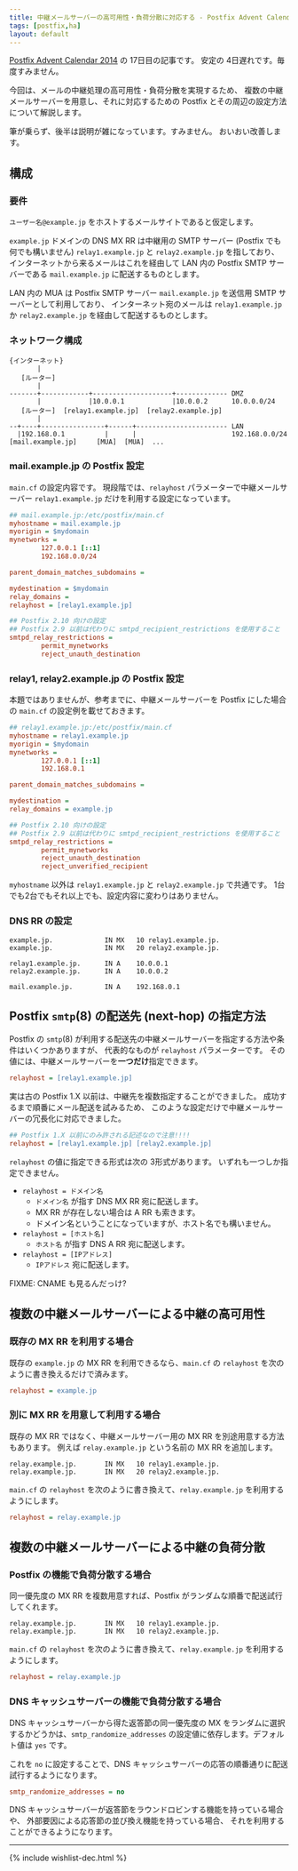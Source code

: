 ```yaml
---
title: 中継メールサーバーの高可用性・負荷分散に対応する - Postfix Advent Calendar 2014
tags: [postfix,ha]
layout: default
---
```


[Postfix Advent Calendar 2014](http://qiita.com/advent-calendar/2014/postfix) の 17日目の記事です。
安定の 4日遅れです。毎度すみません。

今回は、メールの中継処理の高可用性・負荷分散を実現するため、
複数の中継メールサーバーを用意し、それに対応するための
Postfix とその周辺の設定方法について解説します。

筆が乗らず、後半は説明が雑になっています。すみません。
おいおい改善します。

構成
----------------------------------------------------------------------

### 要件

`ユーザー名@example.jp` をホストするメールサイトであると仮定します。

`example.jp` ドメインの DNS MX RR は中継用の SMTP サーバー
(Postfix でも何でも構いません)
`relay1.example.jp` と `relay2.example.jp` を指しており、
インターネットから来るメールはこれを経由して
LAN 内の Postfix SMTP サーバーである `mail.example.jp` に配送するものとします。

LAN 内の MUA は Postfix SMTP サーバー `mail.example.jp` を送信用
SMTP サーバーとして利用しており、
インターネット宛のメールは `relay1.example.jp` か `relay2.example.jp`
を経由して配送するものとします。

### ネットワーク構成

```
{インターネット}
       |
   [ルーター]
       |
-------+------------+--------------------+------------- DMZ
       |            |10.0.0.1            |10.0.0.2      10.0.0.0/24
   [ルーター]  [relay1.example.jp]  [relay2.example.jp]
       |
--+----+----------------+------+----------------------- LAN
  |192.168.0.1          |      |                        192.168.0.0/24
[mail.example.jp]     [MUA]  [MUA]  ...
```

### mail.example.jp の Postfix 設定

`main.cf` の設定内容です。
現段階では、`relayhost` パラメーターで中継メールサーバー `relay1.example.jp`
だけを利用する設定になっています。

```cfg
## mail.example.jp:/etc/postfix/main.cf
myhostname = mail.example.jp
myorigin = $mydomain
mynetworks =
        127.0.0.1 [::1]
        192.168.0.0/24

parent_domain_matches_subdomains =

mydestination = $mydomain
relay_domains =
relayhost = [relay1.example.jp]

## Postfix 2.10 向けの設定
## Postfix 2.9 以前は代わりに smtpd_recipient_restrictions を使用すること
smtpd_relay_restrictions =
        permit_mynetworks
        reject_unauth_destination
```

### relay1, relay2.example.jp の Postfix 設定

本題ではありませんが、参考までに、中継メールサーバーを Postfix にした場合の
`main.cf` の設定例を載せておきます。

```cfg
## relay1.example.jp:/etc/postfix/main.cf
myhostname = relay1.example.jp
myorigin = $mydomain
mynetworks =
        127.0.0.1 [::1]
        192.168.0.1

parent_domain_matches_subdomains =

mydestination =
relay_domains = example.jp

## Postfix 2.10 向けの設定
## Postfix 2.9 以前は代わりに smtpd_recipient_restrictions を使用すること
smtpd_relay_restrictions =
        permit_mynetworks
        reject_unauth_destination
        reject_unverified_recipient
```

`myhostname` 以外は `relay1.example.jp` と `relay2.example.jp` で共通です。
1台でも2台でもそれ以上でも、設定内容に変わりはありません。

### DNS RR の設定

```
example.jp.             IN MX   10 relay1.example.jp.
example.jp.             IN MX   20 relay2.example.jp.

relay1.example.jp.      IN A    10.0.0.1
relay2.example.jp.      IN A    10.0.0.2

mail.example.jp.        IN A    192.168.0.1
```

Postfix `smtp`(8) の配送先 (next-hop) の指定方法
----------------------------------------------------------------------

Postfix の `smtp`(8) が利用する配送先の中継メールサーバーを指定する方法や条件はいくつかありますが、
代表的なものが `relayhost` パラメーターです。
その値には、中継メールサーバーを**一つだけ**指定できます。

```cfg
relayhost = [relay1.example.jp]
```

実は古の Postfix 1.X 以前は、中継先を複数指定することができました。
成功するまで順番にメール配送を試みるため、
このような設定だけで中継メールサーバーの冗長化に対応できました。

```cfg
## Postfix 1.X 以前にのみ許される記述なので注意!!!!
relayhost = [relay1.example.jp] [relay2.example.jp]
```

`relayhost` の値に指定できる形式は次の 3形式があります。
いずれも一つしか指定できません。

  * `relayhost = ドメイン名`
    * `ドメイン名` が指す DNS MX RR 宛に配送します。
    * MX RR が存在しない場合は A RR も索きます。
    * ドメイン名ということになっていますが、ホスト名でも構いません。
  * `relayhost = [ホスト名]`
    * `ホスト名` が指す DNS A RR 宛に配送します。
  * `relayhost = [IPアドレス]`
    * `IPアドレス` 宛に配送します。

FIXME: CNAME も見るんだっけ?

複数の中継メールサーバーによる中継の高可用性
----------------------------------------------------------------------

### 既存の MX RR を利用する場合

既存の `example.jp` の MX RR を利用できるなら、`main.cf` の
`relayhost` を次のように書き換えるだけで済みます。

```cfg
relayhost = example.jp
```

### 別に MX RR を用意して利用する場合

既存の MX RR ではなく、中継メールサーバー用の MX RR を別途用意する方法もあります。
例えば `relay.example.jp` という名前の MX RR を追加します。

```
relay.example.jp.       IN MX   10 relay1.example.jp.
relay.example.jp.       IN MX   20 relay2.example.jp.
```

`main.cf` の `relayhost` を次のように書き換えて、`relay.example.jp`
を利用するようにします。

```cfg
relayhost = relay.example.jp
```

複数の中継メールサーバーによる中継の負荷分散
----------------------------------------------------------------------

### Postfix の機能で負荷分散する場合

同一優先度の MX RR を複数用意すれば、Postfix
がランダムな順番で配送試行してくれます。

```
relay.example.jp.       IN MX   10 relay1.example.jp.
relay.example.jp.       IN MX   10 relay2.example.jp.
```

`main.cf` の `relayhost` を次のように書き換えて、`relay.example.jp`
を利用するようにします。

```cfg
relayhost = relay.example.jp
```

### DNS キャッシュサーバーの機能で負荷分散する場合

DNS キャッシュサーバーから得た返答節の同一優先度の MX
をランダムに選択するかどうかは、`smtp_randomize_addresses`
の設定値に依存します。デフォルト値は `yes` です。

これを `no` に設定することで、DNS
キャッシュサーバーの応答の順番通りに配送試行するようになります。

```cfg
smtp_randomize_addresses = no
```

DNS キャッシュサーバーが返答節をラウンドロビンする機能を持っている場合や、
外部要因による応答節の並び換え機能を持っている場合、
それを利用することができるようになります。

* * *

{% include wishlist-dec.html %}


